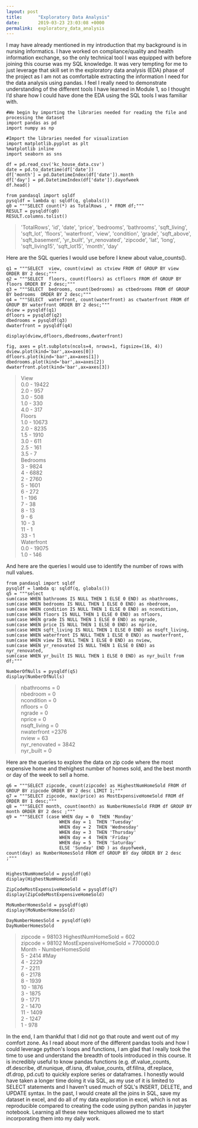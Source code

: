 ```yaml
---
layout: post
title:      "Exploratory Data Analysis"
date:       2019-03-23 23:03:08 +0000
permalink:  exploratory_data_analysis
---
```



I may have already mentioned in my introduction that my background is in nursing informatics. I have worked on compliance/quality and health information exchange, so the only technical tool I was equipped with before joining this course was my SQL knowledge. It was very tempting for me to just leverage that skill set in the exploratory data analysis (EDA) phase of the project as I am not as comfortable extracting the information I need for the data analysis using pandas. I feel I really need to demonstrate understanding of the different tools I have learned in Module 1, so I thought I’d share how I could have done the EDA using the SQL tools I was familiar with.  


```
#We begin by importing the libraries needed for reading the file and processing the dataset
import pandas as pd
import numpy as np

#Import the libraries needed for visualization
import matplotlib.pyplot as plt
%matplotlib inline
import seaborn as sns

df = pd.read_csv('kc_house_data.csv')
date = pd.to_datetime(df['date'])
df['month'] = pd.DatetimeIndex(df['date']).month
df['day'] = pd.DatetimeIndex(df['date']).dayofweek
df.head()
```


```
from pandasql import sqldf
pysqldf = lambda q: sqldf(q, globals())
q0 = """SELECT count(*) as TotalRows , * FROM df;"""
RESULT = pysqldf(q0)
RESULT.columns.tolist()
```
> 'TotalRows', 'id', 'date', 'price', 'bedrooms', 'bathrooms',
       'sqft_living', 'sqft_lot', 'floors', 'waterfront', 'view', 'condition',
       'grade', 'sqft_above', 'sqft_basement', 'yr_built', 'yr_renovated',
       'zipcode', 'lat', 'long', 'sqft_living15', 'sqft_lot15', 'month',
       'day'
			 
Here are the SQL queries I would use before I knew about value_counts().			
			 
```
q1 = """SELECT  view, count(view) as ctview FROM df GROUP BY view ORDER BY 2 desc;"""
q2 = """SELECT  floors, count(floors) as ctfloors FROM df GROUP BY floors ORDER BY 2 desc;"""
q3 = """SELECT  bedrooms, count(bedrooms) as ctbedrooms FROM df GROUP BY bedrooms  ORDER BY 2 desc;"""
q4 = """SELECT  waterfront, count(waterfront) as ctwaterfront FROM df GROUP BY waterfront ORDER BY 2 desc;"""
dview = pysqldf(q1)
dfloors = pysqldf(q2)
dbedrooms = pysqldf(q3)
dwaterfront = pysqldf(q4)

display(dview,dfloors,dbedrooms,dwaterfront)

fig, axes = plt.subplots(ncols=4, nrows=1, figsize=(16, 4))
dview.plot(kind='bar',ax=axes[0])
dfloors.plot(kind='bar',ax=axes[1])
dbedrooms.plot(kind='bar',ax=axes[2])
dwaterfront.plot(kind='bar',ax=axes[3])
```
> View  
0.0   -   19422  
2.0   -         957  
3.0   -      508  
1.0   -      330  
4.0   -      317   
Floors   
1.0   -    10673    
2.0   -     8235  
1.5   -     1910  
3.0   -      611  
2.5   -      161  
3.5   -        7  
Bedrooms  
3   -     9824  
4   -     6882  
2   -     2760  
5   -     1601  
6   -      272  
1   -      196  
7   -       38  
8   -       13  
9   -        6  
10   -       3  
11   -       1  
33   -       1  
Waterfront  
0.0   -    19075  
1.0   -     146  

And here are the queries I would use to identify the number of rows with null values.

```
from pandasql import sqldf
pysqldf = lambda q: sqldf(q, globals())
q5 = """select 
sum(case WHEN bathrooms IS NULL THEN 1 ELSE 0 END) as nbathrooms,
sum(case WHEN bedrooms IS NULL THEN 1 ELSE 0 END) as nbedroom,
sum(case WHEN condition IS NULL THEN 1 ELSE 0 END) as ncondition,
sum(case WHEN floors IS NULL THEN 1 ELSE 0 END) as nfloors,
sum(case WHEN grade IS NULL THEN 1 ELSE 0 END) as ngrade,
sum(case WHEN price IS NULL THEN 1 ELSE 0 END) as nprice,
sum(case WHEN sqft_living IS NULL THEN 1 ELSE 0 END) as nsqft_living,
sum(case WHEN waterfront IS NULL THEN 1 ELSE 0 END) as nwaterfront,
sum(case WHEN view IS NULL THEN 1 ELSE 0 END) as nview,
sum(case WHEN yr_renovated IS NULL THEN 1 ELSE 0 END) as nyr_renovated,
sum(case WHEN yr_built IS NULL THEN 1 ELSE 0 END) as nyr_built from df;"""

NumberOfNulls = pysqldf(q5)
display(NumberOfNulls)
```
> nbathrooms = 0  
nbedroom	 = 0  
ncondition	 = 0  
nfloors	 = 0  
ngrade	 = 0  
nprice	 = 0  
nsqft_living	 = 0  
nwaterfront	 =2376  
nview	= 63  
nyr_renovated	= 3842  
nyr_built = 0  

Here are the queries to explore the data on zip code where the most expensive home and thehighest number of homes sold, and the best month or day of the week to sell a home.

```
q6 = """SELECT zipcode, count(zipcode) as HighestNumHomeSold FROM df GROUP BY zipcode ORDER BY 2 desc LIMIT 1;"""
q7 = """SELECT zipcode, max(price) as MostExpensiveHomeSold FROM df  ORDER BY 1 desc;"""
q8 = """SELECT month, count(month) as NumberHomesSold FROM df GROUP BY month ORDER BY 2 desc ;"""
q9 = """SELECT (case WHEN day = 0  THEN 'Monday'
                    WHEN day = 1  THEN 'Tuesday'
                    WHEN day = 2  THEN 'Wednesday'
                    WHEN day = 3  THEN 'Thursday'
                    WHEN day = 4  THEN 'Friday'
                    WHEN day = 5  THEN 'Saturday'
                    ELSE 'Sunday' END ) as dayofweek, 
count(day) as NumberHomesSold FROM df GROUP BY day ORDER BY 2 desc ;"""


HighestNumHomeSold = pysqldf(q6)
display(HighestNumHomeSold)

ZipCodeMostExpensiveHomeSold = pysqldf(q7)
display(ZipCodeMostExpensiveHomeSold)

MoNumberHomesSold = pysqldf(q8)
display(MoNumberHomesSold)

DayNumberHomesSold = pysqldf(q9)
DayNumberHomesSold

```

> zipcode	= 98103           HighestNumHomeSold = 602  
> zipcode	= 98102           MostExpensiveHomeSold = 7700000.0  
> Month     -                           NumberHomesSold    
5	   -    2414            #May  
4	   -    2229  
7	   -    2211  
6	   -    2178  
8	   -    1939  
10 -    1876  
3   -    	1875  
9   -    	1771  
2   -     1470  
11   -  1409  
2   -    	1247  
1   -    	978  


In the end, I am thankful that I did not go that route and went out of my comfort zone. As I read about more of the different pandas tools and how I could leverage python's loops and functions, I am glad that I really took the time to use and understand the breadth of tools introduced in this course. It is incredibly useful to know pandas functions (e.g. df.value_counts, df.describe, df.nunique, df.isna, df.value_counts, df.fillna, df.replace, df.drop, pd.cut) to quickly explore series or dataframes. I honestly would have taken a longer time doing it via SQL, as my use of it is limited to SELECT statements and I haven't used much of SQL's INSERT, DELETE, and UPDATE syntax. In the past, I would create all the joins in SQL, save my dataset in excel, and do all of my data exploration in excel, which is not as reproducible compared to creating the code using python pandas in jupyter notebook. Learning all these new techniques allowed me to start incorporating them into my daily work. 
